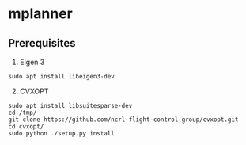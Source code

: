 # mplanner

## Prerequisites

1. Eigen 3

```
sudo apt install libeigen3-dev
```

2. CVXOPT

```
sudo apt install libsuitesparse-dev
cd /tmp/
git clone https://github.com/ncrl-flight-control-group/cvxopt.git
cd cvxopt/
sudo python ./setup.py install
```
